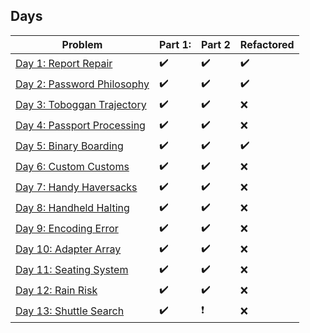 ## Days

| Problem | Part 1: | Part 2 | Refactored |
| ------- | ------- | ------ | ---------- |
| [Day 1: Report Repair](2020day1) | :heavy_check_mark: | :heavy_check_mark: | :heavy_check_mark: |
| [Day 2: Password Philosophy](2020day2) | :heavy_check_mark: | :heavy_check_mark: | :heavy_check_mark: |
| [Day 3: Toboggan Trajectory](2020day3) | :heavy_check_mark: | :heavy_check_mark: | :x: |
| [Day 4: Passport Processing](2020day4) | :heavy_check_mark: | :heavy_check_mark: | :x: |
| [Day 5: Binary Boarding](2020day5) | :heavy_check_mark: | :heavy_check_mark: | :heavy_check_mark: |
| [Day 6: Custom Customs](2020day6) | :heavy_check_mark: | :heavy_check_mark: | :x: |
| [Day 7: Handy Haversacks](2020day7) | :heavy_check_mark: | :heavy_check_mark: | :x: |
| [Day 8: Handheld Halting](2020day8) | :heavy_check_mark: | :heavy_check_mark: | :x: |
| [Day 9: Encoding Error](2020day9) | :heavy_check_mark: | :heavy_check_mark: | :x: |
| [Day 10: Adapter Array](2020day10) | :heavy_check_mark: | :heavy_check_mark: | :x: |
| [Day 11: Seating System](2020day11) | :heavy_check_mark: | :heavy_check_mark: | :x: |
| [Day 12: Rain Risk](2020day12) | :heavy_check_mark: | :heavy_check_mark: | :x: |
| [Day 13: Shuttle Search](2020day13) | :heavy_check_mark: | :heavy_exclamation_mark: | :x: |

